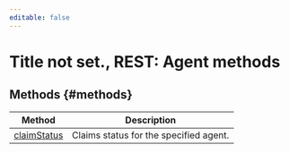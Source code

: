 ```yaml
---
editable: false
---
```


# Title not set., REST: Agent methods


## Methods {#methods}
Method | Description
--- | ---
[claimStatus](claimStatus.md) | Claims status for the specified agent.